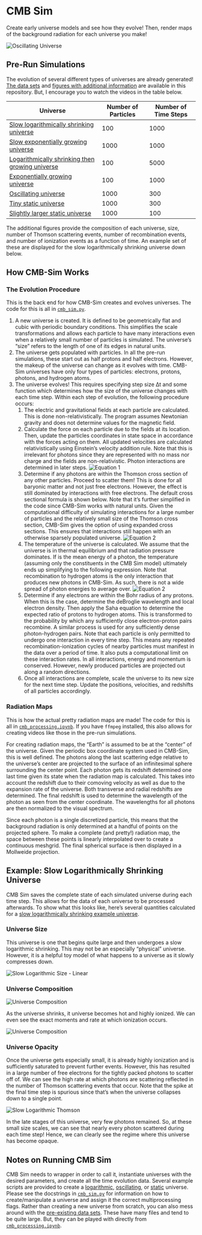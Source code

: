# CMB Sim

Create early universe models and see how they evolve! Then, render maps of the background radiation for each universe you make!

![Oscillating Universe](Figures/Periodic.gif)

## Pre-Run Simulations

The evolution of several different types of universes are already generated! [The data sets](Data%20Sets) and [figures with additional information](Figures) are available in this repository. But, I encourage you to watch the videos in the table below.

| Universe                                                     | Number of Particles | Number of Time Steps |
| ------------------------------------------------------------ | ------------------- | -------------------- |
| [Slow logarithmically shrinking universe](https://youtu.be/zcKA7e664Zw) | 100                 | 1000                 |
| [Slow exponentially growing universe](https://youtu.be/HDdtpSWe0bA) | 1000                | 1000                 |
| [Logarithmically shrinking then growing universe](https://youtu.be/L5UMsxqhVtE) | 100                 | 5000                 |
| [Exponentially growing universe](https://youtu.be/IZ74dyzGOCs) | 100                 | 1000                 |
| [Oscillating universe](https://youtu.be/dCtzyYYSN6Y)         | 1000                | 300                  |
| [Tiny static universe](https://www.youtube.com/watch?v=_x_g3oanCP8) | 1000                | 300                  |
| [Slightly larger static universe](https://youtu.be/FiM_chzzZQg) | 1000                | 100                  |

The additional figures provide the composition of each universe, size, number of Thomson scattering events, number of recombination events, and number of ionization events as a function of time. An example set of these are displayed for the slow logarithmically shrinking universe down below.

## How CMB-Sim Works

### The Evolution Procedure

This is the back end for how CMB-Sim creates and evolves universes. The code for this is all in [`cmb_sim.py`](cmb_sim.py).

1. A new universe is created. It is defined to be geometrically flat and cubic with periodic boundary conditions. This simplifies the scale transformations and allows each particle to have many interactions even when a relatively small number of particles is simulated. The universe’s “size” refers to the length of one of its edges in natural units.
2. The universe gets populated with particles. In all the pre-run simulations, these start out as half protons and half electrons. However, the makeup of the universe can change as it evolves with time. CMB-Sim universes have only four types of particles: electrons, protons, photons, and hydrogen atoms.
3. The universe evolves! This requires specifying step size Δt and some function which determines how the size of the universe changes with each time step. Within each step of evolution, the following procedure occurs:
    1. The electric and gravitational fields at each particle are calculated. This is done non-relativistically. The program assumes Newtonian gravity and does not determine values for the magnetic field.
    2. Calculate the force on each particle due to the fields at its location. Then, update the particles coordinates in state space in accordance with the forces acting on them. All updated velocities are calculated relativistically using Einstein’s velocity addition rule. Note that this is irrelevant for photons since they are represented with no mass nor charge and the fields are non-relativistic. Photon interactions are determined in later steps.
        ![Equation 1](Equations/eq1.svg)
    3. Determine if any photons are within the Thomson cross section of any other particles. Proceed to scatter them! This is done for all baryonic matter and not just free electrons. However, the effect is still dominated by interactions with free electrons. The default cross sectional formula is shown below. Note that it’s further simplified in the code since CMB-Sim works with natural units. Given the computational difficulty of simulating interactions for a large number of particles and the relatively small size of the Thomson cross section, CMB-Sim gives the option of using expanded cross sections. This ensures that interactions still happen with an otherwise sparsely populated universe.
        ![Equation 2](Equations/eq2.svg)
    4. The temperature of the universe is calculated. We assume that the universe is in thermal equilibrium and that radiation pressure dominates. If <E> is the mean energy of a photon, the temperature (assuming only the constituents in the CMB Sim model) ultimately ends up simplifying to the following expression. Note that recombination to hydrogen atoms is the only interaction that produces new photons in CMB-Sim. As such, there is not a wide spread of photon energies to average over.
        ![Equation 2](Equations/eq3.svg)
    5. Determine if any electrons are within the Bohr radius of any protons. When this is the case, determine the deBroglie wavelength and local electron density. Then apply the Saha equation to determine the expected ratio of protons to hydrogen atoms. This is transformed to the probability by which any sufficiently close electron-proton pairs recombine. A similar process is used for any sufficiently dense photon-hydrogen pairs. Note that each particle is only permitted to undergo one interaction in every time step. This means any repeated recombination-ionization cycles of nearby particles must manifest in the data over a period of time. It also puts a computational limit on these interaction rates. In all interactions, energy and momentum is conserved. However, newly produced particles are projected out along a random directions.
    6. Once all interactions are complete, scale the universe to its new size for the next time step. Update the positions, velocities, and redshifts of all particles accordingly.

### Radiation Maps

This is how the actual pretty radiation maps are made! The code for this is all in [`cmb_processing.ipynb`](cmb_processing.ipynb). If you have `ffmpeg` installed, this also allows for creating videos like those in the pre-run simulations.

For creating radiation maps, the “Earth” is assumed to be at the “center” of the universe. Given the periodic box coordinate system used in CMB-Sim, this is well defined. The photons along the last scattering edge relative to the universe’s center are projected to the surface of an infinitesimal sphere surrounding the center point. Each photon gets its redshift determined one last time given its state when the radiation map is calculated. This takes into account the redshift due to their comoving velocity as well as due to the expansion rate of the universe. Both transverse and radial redshifts are determined. The final redshift is used to determine the wavelength of the photon as seen from the center coordinate. The wavelengths for all photons are then normalized to the visual spectrum.

Since each photon is a single discretized particle, this means that the background radiation is only determined at a handful of points on the projected sphere. To make a complete (and pretty!) radiation map, the space between these points is linearly interpolated over to create a continuous meshgrid. The final spherical surface is then displayed in a Mollweide projection.

## Example: Slow Logarithmically Shrinking Universe

CMB Sim saves the complete state of each simulated universe during each time step. This allows for the data of each universe to be processed afterwards. To show what this looks like, here’s several quantities calculated for a [slow logarithmically shrinking example universe](https://www.youtube.com/watch?v=zcKA7e664Zw).

### Universe Size

This universe is one that begins quite large and then undergoes a slow logarithmic shrinking. This may not be an especially “physical” universe. However, it is a helpful toy model of what happens to a universe as it slowly compresses down.

![Slow Logarithmic Size - Linear](Figures/Slow%20Logarithmic%20Size%20-%20Linear.png)

### Universe Composition

![Universe Composition](Figures/Slow%20Logarithmic%20Out.png)

As the universe shrinks, it universe becomes hot and highly ionized. We can even see the exact moments and rate at which ionization occurs.

![Universe Composition](Figures/Slow%20Logarithmic%20Ionization.png)

### Universe Opacity

Once the universe gets especially small, it is already highly ionization and is sufficiently saturated to prevent further events. However, this has resulted in a large number of free electrons for the tightly packed photons to scatter off of. We can see the high rate at which photons are scattering reflected in the number of Thomson scattering events that occur. Note that the spike at the final time step is spurious since that’s when the universe collapses down to a single point.

![Slow Logarithmic Thomson](Figures/Slow%20Logarithmic%20Thomson.png)

 In the late stages of this universe, very few photons remained. So, at these small size scales, we can see that nearly every photon scattered during each time step! Hence, we can clearly see the regime where this universe has become opaque.

## Notes on Running CMB Sim

CMB Sim needs to wrapper in order to call it, instantiate universes with the desired parameters, and create all the time evolution data. Several example scripts are provided to create a [logarithmic](Data%20Sets/logarithmic_run.py), [oscillating](Data%20Sets/periodic_run.py), or [static](Data%20Sets/tiny_run.py) universe. Please see the docstrings in [`cmb_sim.py`](cmb_sim.py) for information on how to create/manipulate a universe and assign it the correct multiprocessing flags. Rather than creating a new universe from scratch, you can also mess around with the [pre-existing data sets](Data%20Sets). These have many files and tend to be quite large. But, they can be played with directly from [`cmb_processing.ipynb`](cmb_processing.ipynb).

